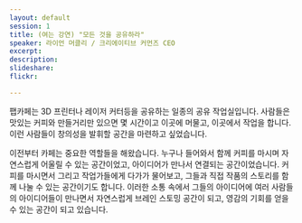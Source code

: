 ```yaml
---
layout: default
session: 1
title: (여는 강연) "모든 것을 공유하라"
speaker: 라이언 머클리 / 크리에이티브 커먼즈 CEO
excerpt:
description:
slideshare:
flickr:

---
```


팹카페는 3D 프린터나 레이저 커터등을 공유하는 일종의 공유 작업실입니다. 사람들은 맛있는 커피와 만들거리만 있으면 몇 시간이고 이곳에 머물고, 이곳에서 작업을 합니다. 이런 사람들이 창의성을 발휘할 공간을 마련하고 싶었습니다.

이전부터 카페는 중요한 역할들을 해왔습니다. 누구나 들어와서 함께 커피를 마시며 자연스럽게 어울릴 수 있는 공간이었고, 아이디어가 만나서 연결되는 공간이었습니다. 커피를 마시면서 그리고 작업가들에게 다가가 물어보고, 그들과 직접 작품의 스토리를 함께 나눌 수 있는 공간이기도 합니다. 이러한 소통 속에서 그들의 아이디어에 여러 사람들의 아이디어들이 만나면서 자연스럽게 브레인 스토밍 공간이 되고, 영감의 기회를 얻을 수 있는 공간이 되고 있습니다.
